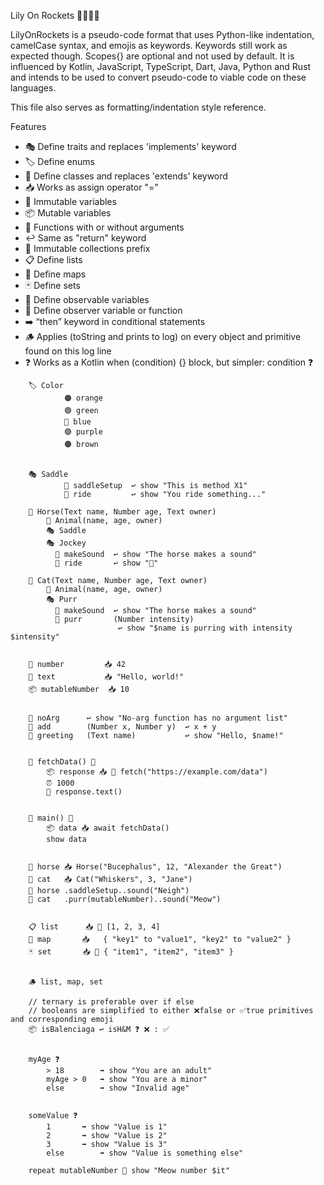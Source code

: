 Lily On Rockets 👩‍🚀🔛🚀


LilyOnRockets is a pseudo-code format that uses Python-like indentation, camelCase syntax, and emojis as keywords. Keywords still work as expected though. Scopes{} are optional and not used by default. It is influenced by Kotlin, JavaScript, TypeScript, Dart, Java, Python and Rust and intends to be used to convert pseudo-code to viable code on these languages.

This file also serves as formatting/indentation style reference.

Features
- 🎭 Define traits and replaces 'implements' keyword
- 🏷️ Define enums
- 🧩 Define classes and replaces 'extends' keyword
- 📥 Works as assign operator "="
- 🗿 Immutable variables
- 📦 Mutable variables
- 🚀 Functions with or without arguments
- ↩️ Same as "return" keyword
- 🔐 Immutable collections prefix
- 📋 Define lists
- 🔑 Define maps
- 🃏 Define sets
- 🚦 Define observable variables
- 🧐 Define observer variable or function
- ➡️ “then” keyword in conditional statements
- 🪵 Applies (toString and prints to log) on every object and primitive found on this log line
- ❓ Works as a Kotlin when (condition) {} block, but simpler: condition ❓

```lily    
    🏷️ Color
    	    🟠 orange
    	    🟢 green
    	    🔵 blue
    	    🟣 purple
    	    🟤 brown


    🎭 Saddle
	        🚀 saddleSetup  ↩️ show "This is method X1"
	        🚀 ride         ↩️ show "You ride something..."
    
    🧩 Horse(Text name, Number age, Text owner)
    	🧩 Animal(name, age, owner)
        🎭 Saddle
        🎭 Jockey
          🚀 makeSound  ↩️ show "The horse makes a sound"
          🚀 ride       ↩️ show "🏇"
    
    🧩 Cat(Text name, Number age, Text owner)
        🧩 Animal(name, age, owner)
        🎭 Purr
          🚀 makeSound  ↩️ show "The horse makes a sound"
          🚀 purr       (Number intensity)
                        ↩️ show "$name is purring with intensity $intensity"
                          

    🗿 number         📥 42
    🗿 text           📥 "Hello, world!"
    📦 mutableNumber  📥 10
    
    
    🚀 noArg      ↩️ show "No-arg function has no argument list"
    🚀 add        (Number x, Number y)  ↩️ x + y
    🚀 greeting   (Text name)           ↩️ show "Hello, $name!"


    🚀 fetchData() 🚧
    	📦 response 📥 🚧 fetch("https://example.com/data")
    	⏰ 1000
    	📩 response.text()


    🚀 main() 🚧
    	📦 data 📥 await fetchData()
    	show data

    
    🗿 horse	📥 Horse("Bucephalus", 12, "Alexander the Great")
    🗿 cat	📥 Cat("Whiskers", 3, "Jane")   
    🗿 horse	.saddleSetup..sound("Neigh")
    🗿 cat	.purr(mutableNumber)..sound("Meow")
    
    
    📋 list		📥 🔐	[1, 2, 3, 4]
    🔑 map		📥	{ "key1" to "value1", "key2" to "value2" }
    🃏 set		📥 🔐	{ "item1", "item2", "item3" }
    
    
    🪵 list, map, set
    
    // ternary is preferable over if else
    // booleans are simplified to either ❌false or ✅true primitives and corresponding emoji
    📦 isBalenciaga ↩️ isH&M ❓ ❌ : ✅
    
    
    myAge ❓
        > 18		➡️ show "You are an adult"
        myAge > 0	➡️ show "You are a minor"
        else		➡️ show "Invalid age"
    
    
    someValue ❓
        1		➡️ show "Value is 1"
        2		➡️ show "Value is 2"
        3		➡️ show "Value is 3"
        else		➡️ show "Value is something else"
    
    repeat mutableNumber 🔁 show "Meow number $it"
      
